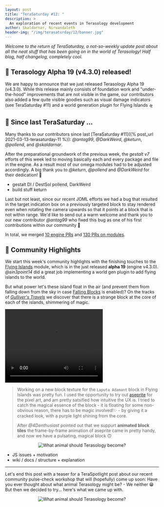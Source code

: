 ```yaml
---
layout: post
title: "TeraSaturday #12: "
description: >
  An exploration of recent events in Terasology development
author: Skaldarnar, Niruandaleth
header-img: "/img/terasaturday/12/banner.jpg"
---
```


_Welcome to the return of TeraSaturday, a not-so-weekly update post about all the neat stuff that has been going on in
the world of Terasology! Half blog, half changelog, completely cool._

## 📯 Terasology Alpha 19 (v4.3.0) released!

We are happy to announce that we just released Terasology Alpha 19 (v4.3.0).
While this release mainly consists of foundation work and "under-the-hood" improvements that are not visible in the game, our contributors also added a few quite visible goodies such as visual damage indicators (see TeraSaturday #11) and a world generation plugin for Flying Islands 🛸

## 📰 Since last TeraSaturday ...

Many thanks to our contributors since last [TeraSaturday #11]({% post_url 2021-03-13-terasaturday-11 %}): _@antag99_, _@DarkWeird_, _@keturn_, _@pollend_, and _@skaldarnar_.

After the preparational groundwork of the previous week, the _gestalt v7_ efforts of this week led to moving basically each and every package and file in the engine. As a result most of our omega modules had to be adjusted accordingly. A big thank you to _@keturn_, _@pollend_ and _@DarkWeird_ for their dedication! 🤗

- gestalt DI / DestSol pollend, DarkWeird
- build stuff keturn

Last but not least, since our recent JOML efforts we had a bug that resulted in the target indication box on a previously targeted block to stay rendered even when rotating the camera upwards so that it points at a block that is not within range.
We'd like to send out a warm welcome and thank you to our new contributor _@antag99_  who fixed this bug as one of his first contributions within our community 👋

In total, we merged [10 engine PRs](https://github.com/search?q=org%3AMovingBlocks+type%3Apr+merged%3A2021-03-14..2021-03-20) and [130 PRs on modules](https://github.com/search?q=org%3ATerasology+type%3Apr+merged%3A2021-03-14..2021-03-20).


## 🎀️ Community Highlights

We start this week's community highlights with the finishing touches to the [Flying Islands][Terasology/FlyingIslands] module, which is in the just released **alpha 19** (engine v4.3.0).
_@sin3point14_ did a great job implementing a world gen plugin to add flying islands to the world. 

But what power let's these island float in the air (and prevent them from falling down from the sky in case [Falling Blocks][Terasology/FallingBlocks] is enabled)? 
On the tracks of _[Gulliver's Travels](https://en.wikipedia.org/wiki/Laputa)_ we discover that there is a strange block at the core of each of the islands, shimmering of magic.

<video width= "320" height="240" controls>
  <source src="{{ site.baseurl }}/img/terasaturday/12/laputa_adamant.webm" type="video/webm">
</video>

> Working on a new block texture for the `Laputa Adamant` block in Flying Islands was pretty fun. 
> I used the opportunity to try out [aseprite] for the pixel art, and am pretty satsified how intuitive the UX is.
> I tried to catch the magical essence of the block - it is floating for some non-obvious reason, there has to be magic involved!✨ - by giving it a cracked look, with a purple light shining from the core.
> 
> After _@4Denthusiast_ pointed out that we suppurt **animated block tiles** the frame-by-frame animation of aseprite came in pretty handy, and now we have a pulsating, magical block 🙃
<p align="center">
  <img src="{{ site.baseurl }}/img/terasaturday/12/laputa_adamant.png" alt="What animal should Terasology become?"/>
</p>

- JS issues + motivation
- wiki / docs / structure + explanation

---

Let's end this post with a teaser for a TeraSpotlight post about our recent community pulse-check workshop that will (hopefully) come up soon: Have you ever thought about what animal Terasology might be? - We neither 😁 But then we decided to try... here's what we came up with.

<p align="center">
<img src="{{ site.baseurl }}/img/terasaturday/12/terasology-animal.png" alt="What animal should Terasology become?"/>
</p>

<!-- References -->

[aseprite]: https://www.aseprite.org/
[Terasology/FlyingIslands]: https://github.com/Terasology/FlyingIslands
[Terasology/FallingBlocks]: https://github.com/Terasology/FallingBlocks
